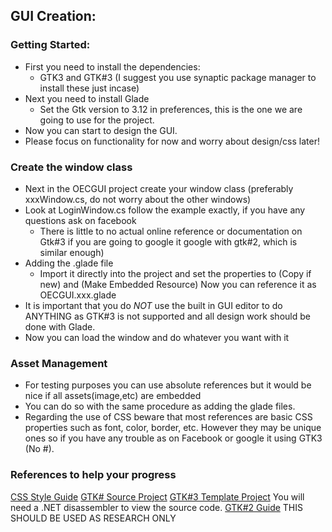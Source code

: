 GUI Creation:
------

### Getting Started:
- First you need to install the dependencies:
  - GTK3 and GTK#3 (I suggest you use synaptic package manager to install these just incase)
- Next you need to install Glade
  - Set the Gtk version to 3.12 in preferences, this is the one we are going to use for the project.
- Now you can start to design the GUI.
- Please focus on functionality for now and worry about design/css later!

### Create the window class
- Next in the OECGUI project create your window class (preferably xxxWindow.cs, do not worry about the other windows)
- Look at LoginWindow.cs follow the example exactly, if you have any questions ask on facebook
  - There is little to no actual online reference or documentation on Gtk#3 if you are going to google it google with gtk#2, which is similar enough)
- Adding the .glade file
  - Import it directly into the project and set the properties to (Copy if new) and (Make Embedded Resource) Now you can reference it as OECGUI.xxx.glade
- It is important that you do *NOT* use the built in GUI editor to do ANYTHING as GTK#3 is not supported and all design work should be done with Glade.
- Now you can load the window and do whatever you want with it

### Asset Management
- For testing purposes you can use absolute references but it would be nice if all assets(image,etc) are embedded
- You can do so with the same procedure as adding the glade files.
- Regarding the use of CSS beware that most references are basic CSS properties such as font, color, border, etc. However they may be unique ones so if you have any trouble as on Facebook or google it using GTK3 (No #).

### References to help your progress
[CSS Style Guide](https://thegnomejournal.wordpress.com/2011/03/15/styling-gtk-with-css/)
[GTK# Source Project](https://github.com/mono/gtk-sharp)
[GTK#3 Template Project](http://addins.monodevelop.com/Project/Index/97) You will need a .NET disassembler to view the source code.
[GTK#2 Guide](http://www.mono-project.com/docs/gui/gtksharp/beginners-guide/) THIS SHOULD BE USED AS RESEARCH ONLY
